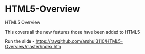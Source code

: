 HTML5-Overview
==============

HTML5 Overview

This covers all the new features those have been added to HTML5

Run the slide - https://rawgithub.com/anshul3110/HTML5-Overview/master/index.htm
